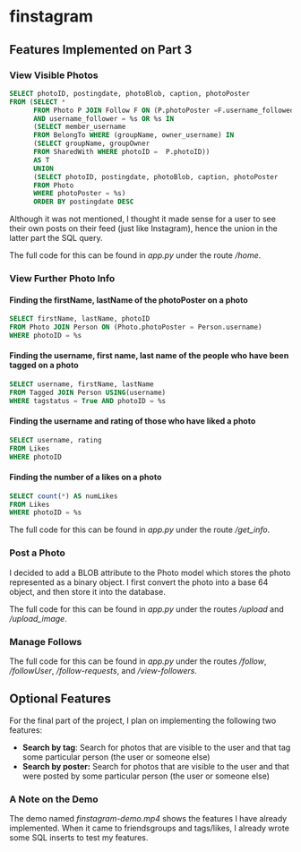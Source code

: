 # finstagram

## Features Implemented on Part 3

### View Visible Photos

```sql
SELECT photoID, postingdate, photoBlob, caption, photoPoster
FROM (SELECT * 
      FROM Photo P JOIN Follow F ON (P.photoPoster =F.username_followed)         WHERE followstatus = True AND allFollowers = True
      AND username_follower = %s OR %s IN 
      (SELECT member_username 
      FROM BelongTo WHERE (groupName, owner_username) IN 
      (SELECT groupName, groupOwner
      FROM SharedWith WHERE photoID =  P.photoID))
      AS T
      UNION
      (SELECT photoID, postingdate, photoBlob, caption, photoPoster
      FROM Photo
      WHERE photoPoster = %s)
      ORDER BY postingdate DESC
```

Although it was not mentioned, I thought it made sense for a user to see their own posts on their feed (just like Instagram), hence the union in the latter part the SQL query.

The full code for this can be found in _app.py_ under the route _/home_.

### View Further Photo Info

#### Finding the firstName, lastName of the photoPoster on a photo

```sql
SELECT firstName, lastName, photoID 
FROM Photo JOIN Person ON (Photo.photoPoster = Person.username)
WHERE photoID = %s
```

#### Finding the username, first name, last name of the people who have been tagged on a photo

```sql
SELECT username, firstName, lastName
FROM Tagged JOIN Person USING(username)
WHERE tagstatus = True AND photoID = %s
```

#### Finding the username and rating of those who have liked a photo

```sql
SELECT username, rating 
FROM Likes
WHERE photoID
```

#### Finding the number of a likes on a photo

```sql
SELECT count(*) AS numLikes
FROM Likes
WHERE photoID = %s
```

The full code for this can be found in _app.py_ under the route _/get\_info_.

### Post a Photo

I decided to add a BLOB attribute to the Photo model which stores the photo represented as a binary object. I first convert the photo into a base 64 object, and then store it into the database. 

The full code for this can be found in _app.py_ under the routes _/upload_ and _/upload\_image_.

### Manage Follows

The full code for this can be found in _app.py_ under the routes */follow*, */followUser*, */follow-requests*, and */view-followers*.

## Optional Features

For the final part of the project, I plan on implementing the following two features:

- **Search by tag**: Search for photos that are visible to the user and that tag some particular person (the user or someone else)
- **Search by poster:** Search for photos that are visible to the user and that were posted by some particular person (the user or someone else)

### A Note on the Demo

The demo named _finstagram-demo.mp4_ shows the features I have already implemented. When it came to friendsgroups and tags/likes, I already wrote some SQL inserts to test my features.